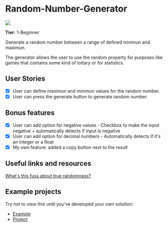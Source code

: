 # Random-Number-Generator

<img src="https://i.imgur.com/5GHkCsM.png">

**Tier:** 1-Beginner

Generate a random number between a range of defined minimun and maximun.

The generator allows the user to use the random property for purposes like games that contains some kind of lottary or for statistics.

## User Stories

-   [x] User can define maximun and minimun values for the random number.
-   [x] User can press the generate button to generate random number.

## Bonus features

-   [x] User can add option for negative values - Checkbox to make the input negative + automatically detects if input is negative 
-   [x] User can add option for decimal numbers - Automatically detects if it's an integer or a float
-   [x] My own feature: added a copy button next to the result

## Useful links and resources

[What's this fuss about true randomness?](https://www.random.org/)

## Example projects

Try not to view this until you've developed your own solution:

-   [Example](https://alonjoshua.github.io/random-number-generator/)
-   [Project](https://github.com/AlonJoshua/random-number-generator/)
